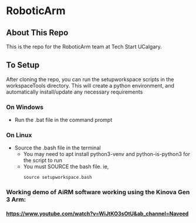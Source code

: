 # RoboticArm

## About This Repo

This is the repo for the RoboticArm team at Tech Start UCalgary.

## To Setup

After cloning the repo, you can run the setupworkspace scripts in the workspaceTools directory. This will create a python environment, and automatically install/update any necessary requirements

### On Windows
- Run the .bat file in the command prompt

### On Linux
- Source the .bash file in the terminal
    - You may need to apt install python3-venv and python-is-python3 for the script to run
    - You must SOURCE the bash file. ie, 
        ``` 
        source setupworkspace.bash
        ```

### Working demo of AiRM software working using the Kinova Gen 3 Arm:
#### https://www.youtube.com/watch?v=WiJtKO3sOtU&ab_channel=Naveed
